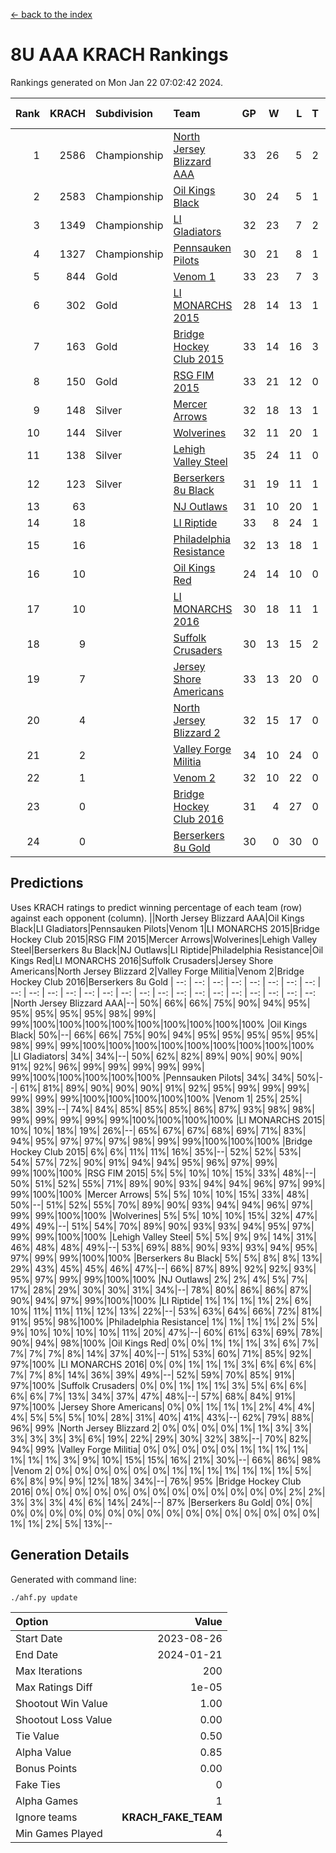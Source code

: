 [<- back to the index](readme.md)
# 8U AAA KRACH Rankings
Rankings generated on Mon Jan 22 07:02:42 2024.

Rank|KRACH|Subdivision|Team|GP|W|L|T|OTW|OTL|SoS|Exp Wins|Win Diff
---:|---:|:---|:---|---:|---:|---:|---:|---:|---:|---:|---:|---:
1|2586|Championship|[North Jersey Blizzard AAA](https://gamesheetstats.com/seasons/3659/teams/140205/schedule)|33|26|5|2|0|0|738|27.8|-0.0
2|2583|Championship|[Oil Kings Black](https://gamesheetstats.com/seasons/3659/teams/140206/schedule)|30|24|5|1|1|0|759|25.3|-0.0
3|1349|Championship|[LI Gladiators](https://gamesheetstats.com/seasons/3659/teams/140201/schedule)|32|23|7|2|1|0|774|24.8|-0.0
4|1327|Championship|[Pennsauken Pilots](https://gamesheetstats.com/seasons/3659/teams/140208/schedule)|30|21|8|1|0|0|861|22.3|-0.0
5|844|Gold|[Venom 1](https://gamesheetstats.com/seasons/3659/teams/140213/schedule)|33|23|7|3|2|1|609|25.3|-0.0
6|302|Gold|[LI MONARCHS 2015](https://gamesheetstats.com/seasons/3659/teams/140198/schedule)|28|14|13|1|0|0|805|15.3|-0.0
7|163|Gold|[Bridge Hockey Club 2015](https://gamesheetstats.com/seasons/3659/teams/140194/schedule)|33|14|16|3|1|3|577|16.3|-0.0
8|150|Gold|[RSG FIM 2015](https://gamesheetstats.com/seasons/3659/teams/140210/schedule)|33|21|12|0|0|1|455|21.8|-0.0
9|148|Silver|[Mercer Arrows](https://gamesheetstats.com/seasons/3659/teams/140202/schedule)|32|18|13|1|2|1|397|19.3|-0.0
10|144|Silver|[Wolverines](https://gamesheetstats.com/seasons/3659/teams/140215/schedule)|32|11|20|1|0|2|875|12.3|-0.0
11|138|Silver|[Lehigh Valley Steel](https://gamesheetstats.com/seasons/3659/teams/140197/schedule)|35|24|11|0|2|0|328|24.8|-0.0
12|123|Silver|[Berserkers 8u Black](https://gamesheetstats.com/seasons/3659/teams/140192/schedule)|31|19|11|1|0|0|330|20.4|0.0
13|63||[NJ Outlaws](https://gamesheetstats.com/seasons/3659/teams/140203/schedule)|31|10|20|1|1|2|695|11.3|-0.0
14|18||[LI Riptide](https://gamesheetstats.com/seasons/3659/teams/140200/schedule)|33|8|24|1|0|0|664|9.4|0.0
15|16||[Philadelphia Resistance](https://gamesheetstats.com/seasons/3659/teams/140209/schedule)|32|13|18|1|0|0|170|14.4|0.0
16|10||[Oil Kings Red](https://gamesheetstats.com/seasons/3659/teams/140207/schedule)|24|14|10|0|0|1|77|14.9|0.0
17|10||[LI MONARCHS 2016](https://gamesheetstats.com/seasons/3659/teams/140199/schedule)|30|18|11|1|3|0|26|19.4|0.0
18|9||[Suffolk Crusaders](https://gamesheetstats.com/seasons/3659/teams/140211/schedule)|30|13|15|2|2|1|92|14.9|0.0
19|7||[Jersey Shore Americans](https://gamesheetstats.com/seasons/3659/teams/140196/schedule)|33|13|20|0|0|2|114|13.9|0.0
20|4||[North Jersey Blizzard 2](https://gamesheetstats.com/seasons/3659/teams/140204/schedule)|32|15|17|0|2|2|33|15.9|0.0
21|2||[Valley Forge Militia](https://gamesheetstats.com/seasons/3659/teams/140212/schedule)|34|10|24|0|0|1|212|10.9|0.0
22|1||[Venom 2](https://gamesheetstats.com/seasons/3659/teams/140214/schedule)|32|10|22|0|2|1|30|10.9|0.0
23|0||[Bridge Hockey Club 2016](https://gamesheetstats.com/seasons/3659/teams/140195/schedule)|31|4|27|0|0|1|26|4.9|0.0
24|0||[Berserkers 8u Gold](https://gamesheetstats.com/seasons/3659/teams/140193/schedule)|30|0|30|0|0|0|10|0.9|0.0

## Predictions
Uses KRACH ratings to predict winning percentage of each team (row) against each opponent (column).
||North Jersey Blizzard AAA|Oil Kings Black|LI Gladiators|Pennsauken Pilots|Venom 1|LI MONARCHS 2015|Bridge Hockey Club 2015|RSG FIM 2015|Mercer Arrows|Wolverines|Lehigh Valley Steel|Berserkers 8u Black|NJ Outlaws|LI Riptide|Philadelphia Resistance|Oil Kings Red|LI MONARCHS 2016|Suffolk Crusaders|Jersey Shore Americans|North Jersey Blizzard 2|Valley Forge Militia|Venom 2|Bridge Hockey Club 2016|Berserkers 8u Gold
| --: | --: | --: | --: | --: | --: | --: | --: | --: | --: | --: | --: | --: | --: | --: | --: | --: | --: | --: | --: | --: | --: | --: | --: | --: 
|North Jersey Blizzard AAA|--| 50%| 66%| 66%| 75%| 90%| 94%| 95%| 95%| 95%| 95%| 95%| 98%| 99%| 99%|100%|100%|100%|100%|100%|100%|100%|100%|100%
|Oil Kings Black| 50%|--| 66%| 66%| 75%| 90%| 94%| 95%| 95%| 95%| 95%| 95%| 98%| 99%| 99%|100%|100%|100%|100%|100%|100%|100%|100%|100%
|LI Gladiators| 34%| 34%|--| 50%| 62%| 82%| 89%| 90%| 90%| 90%| 91%| 92%| 96%| 99%| 99%| 99%| 99%| 99%| 99%|100%|100%|100%|100%|100%
|Pennsauken Pilots| 34%| 34%| 50%|--| 61%| 81%| 89%| 90%| 90%| 90%| 91%| 92%| 95%| 99%| 99%| 99%| 99%| 99%| 99%|100%|100%|100%|100%|100%
|Venom 1| 25%| 25%| 38%| 39%|--| 74%| 84%| 85%| 85%| 85%| 86%| 87%| 93%| 98%| 98%| 99%| 99%| 99%| 99%| 99%|100%|100%|100%|100%
|LI MONARCHS 2015| 10%| 10%| 18%| 19%| 26%|--| 65%| 67%| 67%| 68%| 69%| 71%| 83%| 94%| 95%| 97%| 97%| 97%| 98%| 99%| 99%|100%|100%|100%
|Bridge Hockey Club 2015|  6%|  6%| 11%| 11%| 16%| 35%|--| 52%| 52%| 53%| 54%| 57%| 72%| 90%| 91%| 94%| 94%| 95%| 96%| 97%| 99%| 99%|100%|100%
|RSG FIM 2015|  5%|  5%| 10%| 10%| 15%| 33%| 48%|--| 50%| 51%| 52%| 55%| 71%| 89%| 90%| 93%| 94%| 94%| 96%| 97%| 99%| 99%|100%|100%
|Mercer Arrows|  5%|  5%| 10%| 10%| 15%| 33%| 48%| 50%|--| 51%| 52%| 55%| 70%| 89%| 90%| 93%| 94%| 94%| 96%| 97%| 99%| 99%|100%|100%
|Wolverines|  5%|  5%| 10%| 10%| 15%| 32%| 47%| 49%| 49%|--| 51%| 54%| 70%| 89%| 90%| 93%| 93%| 94%| 95%| 97%| 99%| 99%|100%|100%
|Lehigh Valley Steel|  5%|  5%|  9%|  9%| 14%| 31%| 46%| 48%| 48%| 49%|--| 53%| 69%| 88%| 90%| 93%| 93%| 94%| 95%| 97%| 99%| 99%|100%|100%
|Berserkers 8u Black|  5%|  5%|  8%|  8%| 13%| 29%| 43%| 45%| 45%| 46%| 47%|--| 66%| 87%| 89%| 92%| 92%| 93%| 95%| 97%| 99%| 99%|100%|100%
|NJ Outlaws|  2%|  2%|  4%|  5%|  7%| 17%| 28%| 29%| 30%| 30%| 31%| 34%|--| 78%| 80%| 86%| 86%| 87%| 90%| 94%| 97%| 99%|100%|100%
|LI Riptide|  1%|  1%|  1%|  1%|  2%|  6%| 10%| 11%| 11%| 11%| 12%| 13%| 22%|--| 53%| 63%| 64%| 66%| 72%| 81%| 91%| 95%| 98%|100%
|Philadelphia Resistance|  1%|  1%|  1%|  1%|  2%|  5%|  9%| 10%| 10%| 10%| 10%| 11%| 20%| 47%|--| 60%| 61%| 63%| 69%| 78%| 90%| 94%| 98%|100%
|Oil Kings Red|  0%|  0%|  1%|  1%|  1%|  3%|  6%|  7%|  7%|  7%|  7%|  8%| 14%| 37%| 40%|--| 51%| 53%| 60%| 71%| 85%| 92%| 97%|100%
|LI MONARCHS 2016|  0%|  0%|  1%|  1%|  1%|  3%|  6%|  6%|  6%|  7%|  7%|  8%| 14%| 36%| 39%| 49%|--| 52%| 59%| 70%| 85%| 91%| 97%|100%
|Suffolk Crusaders|  0%|  0%|  1%|  1%|  1%|  3%|  5%|  6%|  6%|  6%|  6%|  7%| 13%| 34%| 37%| 47%| 48%|--| 57%| 68%| 84%| 91%| 97%|100%
|Jersey Shore Americans|  0%|  0%|  1%|  1%|  1%|  2%|  4%|  4%|  4%|  5%|  5%|  5%| 10%| 28%| 31%| 40%| 41%| 43%|--| 62%| 79%| 88%| 96%| 99%
|North Jersey Blizzard 2|  0%|  0%|  0%|  0%|  1%|  1%|  3%|  3%|  3%|  3%|  3%|  3%|  6%| 19%| 22%| 29%| 30%| 32%| 38%|--| 70%| 82%| 94%| 99%
|Valley Forge Militia|  0%|  0%|  0%|  0%|  0%|  1%|  1%|  1%|  1%|  1%|  1%|  1%|  3%|  9%| 10%| 15%| 15%| 16%| 21%| 30%|--| 66%| 86%| 98%
|Venom 2|  0%|  0%|  0%|  0%|  0%|  0%|  1%|  1%|  1%|  1%|  1%|  1%|  1%|  5%|  6%|  8%|  9%|  9%| 12%| 18%| 34%|--| 76%| 95%
|Bridge Hockey Club 2016|  0%|  0%|  0%|  0%|  0%|  0%|  0%|  0%|  0%|  0%|  0%|  0%|  0%|  2%|  2%|  3%|  3%|  3%|  4%|  6%| 14%| 24%|--| 87%
|Berserkers 8u Gold|  0%|  0%|  0%|  0%|  0%|  0%|  0%|  0%|  0%|  0%|  0%|  0%|  0%|  0%|  0%|  0%|  0%|  0%|  1%|  1%|  2%|  5%| 13%|--

## Generation Details

Generated with command line:
```
./ahf.py update
```

| Option | Value |
| :----- | ----: |
| Start Date | 2023-08-26 |
| End Date | 2024-01-21 |
| Max Iterations | 200 |
| Max Ratings Diff | 1e-05 |
| Shootout Win Value | 1.00 |
| Shootout Loss Value | 0.00 |
| Tie Value | 0.50 |
| Alpha Value | 0.85 |
| Bonus Points | 0.00 |
| Fake Ties | 0 |
| Alpha Games | 1 |
| Ignore teams | __KRACH_FAKE_TEAM__ |
| Min Games Played | 4 |

